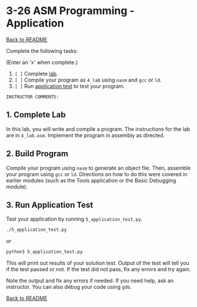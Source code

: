 
# 3-26 ASM Programming - Application

[Back to README](README.md)

Complete the following tasks:

(Enter an 'x' when complete.)

1. `[ ]` Complete [lab](4_lab.asm).
2. `[ ]` Compile your program as `4_lab` using `nasm` and `gcc` or `ld`.
3. `[ ]` Run [application test](5_application_test.py) to test your program.

```
INSTRUCTOR COMMENTS:  
```


## 1. Complete Lab

In this lab, you will write and compile a program. The instructions for the 
lab are in `4_lab.asm`. Implement the program in assembly as directed.


## 2. Build Program

Compile your program using `nasm` to generate an object file. Then, assemble 
your program using `gcc` or `ld`. Directions on how to do this were covered in 
earlier modules (such as the Tools application or the Basic Debugging module).


## 3. Run Application Test

Test your application by running `5_application_test.py`.

``` sh
./5_application_test.py
```

or 

``` sh
python3 5_application_test.py
```

This will print out results of your solution test. Output of the test will tell
you if the test passed or not. If the test did not pass, fix any errors and try
again.

Note the output and fix any errors if needed. If you need help, ask an 
instructor. You can also debug your code using `gdb`.


[Back to README](README.md)

<link rel="stylesheet" href="../.css/boxes.css">


<!--- End of file. --->
